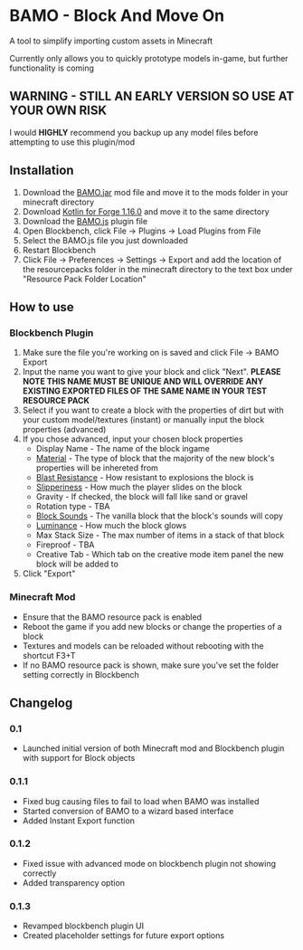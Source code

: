 # BAMO - Block And Move On
A tool to simplify importing custom assets in Minecraft

Currently only allows you to quickly prototype models in-game, but further functionality is coming

## WARNING - STILL AN EARLY VERSION SO USE AT YOUR OWN RISK
I would **HIGHLY** recommend you backup up any model files before attempting to use this plugin/mod

## Installation
 1. Download the [BAMO.jar](https://github.com/tmudway/MinecraftMods/releases/download/0.1.0-alpha/bamo-0.1.jar) mod file and move it to the mods folder in your minecraft directory
 2. Download [Kotlin for Forge 1.16.0](https://www.curseforge.com/minecraft/mc-mods/kotlin-for-forge/files/3527736) and move it to the same directory
 3. Download the [BAMO.js](https://github.com/tmudway/MinecraftMods/releases/download/0.1.0-alpha/BAMO.js) plugin file
 4. Open Blockbench, click File -> Plugins -> Load Plugins from File
 5. Select the BAMO.js file you just downloaded
 6. Restart Blockbench
 7. Click File -> Preferences -> Settings -> Export and add the location of the resourcepacks folder in the minecraft directory to the text box under "Resource Pack Folder Location"
## How to use
### Blockbench Plugin
 1. Make sure the file you're working on is saved and click File -> BAMO Export
 2. Input the name you want to give your block and click "Next". **PLEASE NOTE THIS NAME MUST BE UNIQUE AND WILL OVERRIDE ANY EXISTING EXPORTED FILES OF THE SAME NAME IN YOUR TEST RESOURCE PACK**
 3. Select if you want to create a block with the properties of dirt but with your custom model/textures (instant) or manually input the block properties (advanced)
 4. If you chose advanced, input your chosen block properties
	 * Display Name - The name of the block ingame
	 * [Material](https://minecraft.fandom.com/wiki/Materials) - The type of block that the majority of the new block's properties will be inhereted from
	 * [Blast Resistance](https://minecraft.fandom.com/wiki/Explosion#Blast_resistance) - How resistant to explosions the block is
	 * [Slipperiness](https://www.mcpk.wiki/wiki/Slipperiness) - How much the player slides on the block
	 * Gravity - If checked, the block will fall like sand or gravel
	 * Rotation type - TBA
	 * [Block Sounds](https://minecraft.fandom.com/wiki/Sounds.json#Block_sound_categories) - The vanilla block that the block's sounds will copy
	 * [Luminance](https://minecraft.fandom.com/wiki/Light#Blocks) - How much the block glows
	 * Max Stack Size - The max number of items in a stack of that block
	 * Fireproof - TBA
	 * Creative Tab - Which tab on the creative mode item panel the new block will be added to
 5. Click "Export"
### Minecraft Mod
* Ensure that the BAMO resource pack is enabled
* Reboot the game if you add new blocks or change the properties of a block
* Textures and models can be reloaded without rebooting with the shortcut F3+T
* If no BAMO resource pack is shown, make sure you've set the folder setting correctly in Blockbench
## Changelog
### 0.1
* Launched initial version of both Minecraft mod and Blockbench plugin with support for Block objects
### 0.1.1
* Fixed bug causing files to fail to load when BAMO was installed
* Started conversion of BAMO to a wizard based interface
* Added Instant Export function
### 0.1.2
* Fixed issue with advanced mode on blockbench plugin not showing correctly
* Added transparency option
### 0.1.3
* Revamped blockbench plugin UI
* Created placeholder settings for future export options